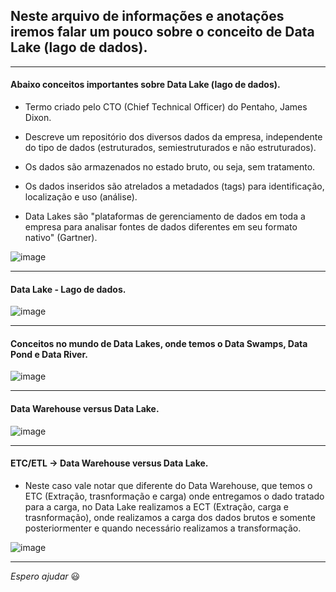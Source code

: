 ## Neste arquivo de informações e anotações iremos falar um pouco sobre o conceito de Data Lake (lago de dados).

---

#### Abaixo conceitos importantes sobre Data Lake (lago de dados).

* Termo criado pelo CTO (Chief Technical Officer) do Pentaho, James Dixon.

* Descreve um repositório dos diversos dados da empresa, independente do tipo de dados (estruturados, semiestruturados e não estruturados).

* Os dados são armazenados no estado bruto, ou seja, sem tratamento.

* Os dados inseridos são atrelados a metadados (tags) para identificação, localização e uso (análise).

* Data Lakes são "plataformas de gerenciamento de dados em toda a empresa para analisar fontes de dados diferentes em seu formato nativo" (Gartner).

![image](https://user-images.githubusercontent.com/57469401/131055096-51cc87e4-7648-48d4-ba8b-07b7ba4a2dc1.png)

---

#### Data Lake - Lago de dados.

![image](https://user-images.githubusercontent.com/57469401/131055709-3852cbb8-dcfc-4b85-97ad-0fd6060fc6af.png)

---

#### Conceitos no mundo de Data Lakes, onde temos o Data Swamps, Data Pond e Data River.

![image](https://user-images.githubusercontent.com/57469401/131055891-f7c826ba-305a-4485-a083-da95809b2154.png)

---

#### Data Warehouse versus Data Lake.

![image](https://user-images.githubusercontent.com/57469401/131055929-308f887d-57b1-4c83-9c7f-5fdbb432ca8b.png)

---

#### ETC/ETL -> Data Warehouse versus Data Lake.

* Neste caso vale notar que diferente do Data Warehouse, que temos o ETC (Extração, trasnformação e carga) onde entregamos o dado tratado para a carga, no Data Lake realizamos a ECT (Extração, carga e trasnformação), onde realizamos a carga dos dados brutos e somente posteriormenter e quando necessário realizamos a transformação.

![image](https://user-images.githubusercontent.com/57469401/131056420-6cd5a7c2-eb80-4bc9-8fd0-d267e648070b.png)

---

_Espero ajudar_ :smiley:
